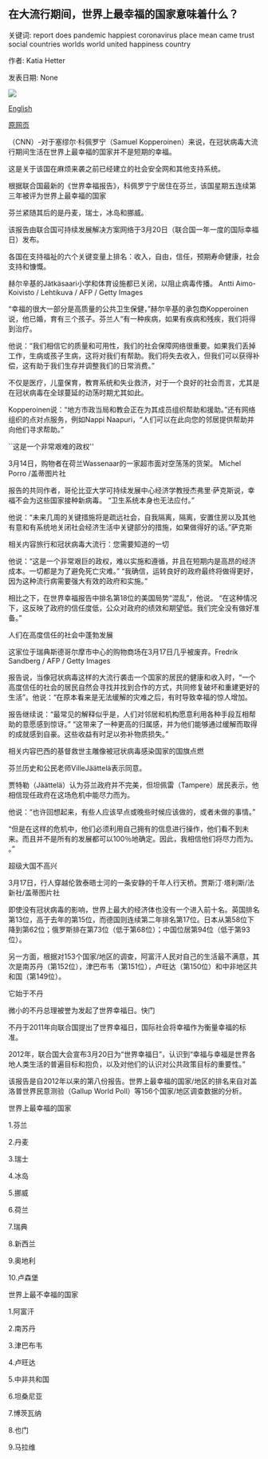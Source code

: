 ## 在大流行期间，世界上最幸福的国家意味着什么？

关键词: report does pandemic happiest coronavirus place mean came trust social countries worlds world united happiness country

作者: Katia Hetter

发表日期: None

![](https://cdn.cnn.com/cnnnext/dam/assets/200319000110-01-worlds-happiest-countries-2020-finland-super-tease.jpg)

[English](During%20a%20pandemic%2C%20what%20does%20being%20the%20world%27s%20happiest%20country%20mean%3F.md)

[原网页](https://edition.cnn.com/travel/article/worlds-happiest-country-wellness-2020/index.html)

（CNN）-对于塞缪尔·科佩罗宁（Samuel Kopperoinen）来说，在冠状病毒大流行期间生活在世界上最幸福的国家并不是短期的幸福。

这是关于该国在麻烦来袭之前已经建立的社会安全网和其他支持系统。

根据联合国最新的《世界幸福报告》，科佩罗宁宁居住在芬兰，该国星期五连续第三年被评为世界上最幸福的国家

芬兰紧随其后的是丹麦，瑞士，冰岛和挪威。

该报告由联合国可持续发展解决方案网络于3月20日（联合国一年一度的国际幸福日）发布。

各国在支持福祉的六个关键变量上排名：收入，自由，信任，预期寿命健康，社会支持和慷慨。

赫尔辛基的Jätkäsaari小学和体育设施都已关闭，以阻止病毒传播。 Antti Aimo-Koivisto / Lehtikuva / AFP / Getty Images

“幸福的很大一部分是高质量的公共卫生保健，”赫尔辛基的承包商Kopperoinen说，他已婚，育有三个孩子。芬兰人“有一种疾病，如果有疾病和残疾，我们将得到治疗。

他说：“我们相信它的质量和可用性，我们的社会保障网络很重要。如果我们丢掉工作，生病或孩子生病，这将对我们有帮助。我们将失去收入，但我们可以获得补偿，这有助于我们生存并调整我们的日常消费。”

不仅是医疗，儿童保育，教育系统和失业救济，对于一个良好的社会而言，尤其是在冠状病毒在全球蔓延的动荡时期尤其如此。

Kopperoinen说：“地方市政当局和教会正在为其成员组织帮助和援助。”还有网络组织的点对点服务，例如Nappi Naapuri，“人们可以在此向您的邻居提供帮助并向他们寻求帮助。”

``这是一个非常艰难的政权''

3月14日，购物者在荷兰Wassenaar的一家超市面对空荡荡的货架。 Michel Porro /盖蒂图片社

报告的共同作者，哥伦比亚大学可持续发展中心经济学教授杰弗里·萨克斯说，幸福不会为这些国家接种新病毒。 “卫生系统本身也无法应付。”

他说：“未来几周的关键措施将是疏远社会，自我隔离，隔离，安置住房以及其他有意和有系统地关闭社会经济生活中关键部分的措施，如果做得好的话。”萨克斯

相关内容旅行和冠状病毒大流行：您需要知道的一切

他说：“这是一个非常艰巨的政权，难以实施和遵循，并且在短期内是高昂的经济成本。一切都是为了避免死亡灾难。” “我确信，运转良好的政府最终将做得更好，因为这种流行病需要强大有效的政府和实施。”

相比之下，在世界幸福报告中排名第18位的美国局势“混乱”，他说。 “在这种情况下，这反映了政府的信任度低，公众对政府的绩效和期望低。我们完全没有做好准备。”

人们在高度信任的社会中蓬勃发展

这家位于瑞典斯德哥尔摩市中心的购物商场在3月17日几乎被废弃。Fredrik Sandberg / AFP / Getty Images

报告说，当像冠状病毒这样的大流行袭击一个国家的居民的健康和收入时，“一个高度信任的社会的居民自然会寻找并找到合作的方式，共同修复破坏和重建更好的生活”。他说：“在原本看来是无法缓解的灾难之后，有时导致幸福的惊人增加。

报告继续说：“最常见的解释似乎是，人们对邻居和机构愿意利用各种手段互相帮助的意愿感到惊讶。” “这带来了一种更高的归属感，并为他们能够通过缓解而取得的成就感到自豪。这些收益有时足以弥补物质损失。”

相关内容巴西的基督救世主雕像被冠状病毒感染国家的国旗点燃

芬兰历史和公民老师VilleJäättelä表示同意。

贾特勒（Jäättelä）认为芬兰政府并不完美，但坦佩雷（Tampere）居民表示，他相信现任政府在这场危机中能尽力而为。

他说：“也许回想起来，有些人应该早点或晚些时候应该做的，或者未做的事情。”

“但是在这样的危机中，他们必须利用自己拥有的信息进行操作，他们看不到未来。而且并不是所有的发展都可以100％地确定。因此，我相信他们将尽力而为。 。”

超级大国不高兴

3月17日，行人穿越伦敦泰晤士河的一条安静的千年人行天桥。贾斯汀·塔利斯/法新社/盖蒂图片社

即使没有冠状病毒的影响，世界上最大的经济体也没有一个进入前十名。英国排名第13位，高于去年的第15位，而德国则连续第二年排名第17位。日本从第58位下降到第62位；俄罗斯排在第73位（低于第68位）；中国位居第94位（低于第93位）。

另一方面，根据对153个国家/地区的调查，阿富汗人民对自己的生活最不满意，其次是南苏丹（第152位），津巴布韦（第151位），卢旺达（第150位）和中非地区共和国（第149位）。

它始于不丹

微小的不丹总理被誉为发起了世界幸福日。快门

不丹于2011年向联合国提出了世界幸福日，国际社会将幸福作为衡量幸福的标准。

2012年，联合国大会宣布3月20日为“世界幸福日”，认识到“幸福与幸福是世界各地人类生活的普遍目标和抱负，以及对他们的认识对公共政策目标的重要性。”

该报告是自2012年以来的第八份报告。世界上最幸福的国家/地区的排名来自对盖洛普世界民意测验（Gallup World Poll）等156个国家/地区调查数据的分析。

世界上最幸福的国家

1.芬兰

2.丹麦

3.瑞士

4.冰岛

5.挪威

6.荷兰

7.瑞典

8.新西兰

9.奥地利

10.卢森堡

世界上最不幸福的国家

1.阿富汗

2.南苏丹

3.津巴布韦

4.卢旺达

5.中非共和国

6.坦桑尼亚

7.博茨瓦纳

8.也门

9.马拉维